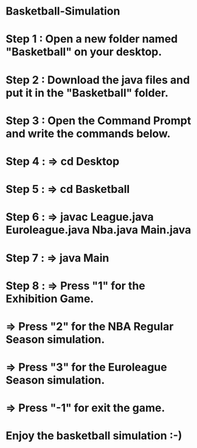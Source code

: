 # Basketball-Simulation

# Step 1 : Open a new folder named "Basketball" on your desktop.
# Step 2 : Download the java files and put it in the "Basketball" folder.
# Step 3 : Open the Command Prompt and write the commands below.
# Step 4 : => cd Desktop
# Step 5 : => cd Basketball
# Step 6 : => javac League.java Euroleague.java Nba.java Main.java
# Step 7 : => java Main
# Step 8 : => Press "1" for the Exhibition Game.
# 	 => Press "2" for the NBA Regular Season simulation.
# 	 => Press "3" for the Euroleague Season simulation.
# 	 => Press "-1" for exit the game.

# Enjoy the basketball simulation :-)

